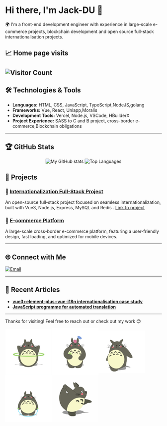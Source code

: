 # Hi there, I'm Jack-DU 👋

🌍 I'm a front-end development engineer with experience in large-scale e-commerce projects, blockchain development and open source full-stack internationalisation projects.


## 📈 Home page visits
![Visitor Count](https://profile-counter.glitch.me/durunsong/count.svg)
---

## 🛠 Technologies & Tools

- **Languages:** HTML, CSS, JavaScript, TypeScript,NodeJS,golang
- **Frameworks:** Vue, React, Uniapp,Moralis
- **Development Tools:** Vercel, Node.js, VSCode, HBuilderX
- **Project Experience:** SASS to C and B project, cross-border e-commerce,Blockchain obligations

---

## 🏆 GitHub Stats

<div align="center">
  <img src="https://github-readme-stats.vercel.app/api?username=durunsong&show_icons=true&theme=default&bg_color=FFFFFF&title_color=5194f0&text_color=#666&icon_color=0000FF" alt="My GitHub stats" height="180em" />
  <img src="https://github-readme-stats.vercel.app/api/top-langs/?username=durunsong&layout=compact&bg_color=#18a1e8&theme=radical" alt="Top Languages" height="180em" />
</div>



## 🚀 Projects

### 🔹 [Internationalization Full-Stack Project](https://github.com/durunsong/kilyicms)
An open-source full-stack project focused on seamless internationalization, built with Vue3, Node.js, Express, MySQL and Redis . [Link to project](https://github.com/durunsong/kilyicms)

### 🔹 [E-commerce Platform](https://github.com/durunsong/kilyimall)
A large-scale cross-border e-commerce platform, featuring a user-friendly design, fast loading, and optimized for mobile devices.

---

## 🌐 Connect with Me
[![Email](https://img.shields.io/badge/-Email-c14438?style=flat&logo=gmail&logoColor=white)](mailto:durunsongs@gmail.com)

---

## 💬 Recent Articles

- [**vue3+element-plus+vue-i18n internationalisation case study**](https://blog.csdn.net/m0_73328686/article/details/143163176)
- [**JavaScript programme for automated translation**](https://blog.csdn.net/m0_73328686/article/details/143163009)

---

Thanks for visiting! Feel free to reach out or check out my work 😊

<img src="./images/long5.gif?raw=true" width = "150" align=center /><img src="./images/long6.gif?raw=true" width = "150" align=center /><img src="./images/long7.gif?raw=true" width = "150" align=center /><img src="./images/long8.gif?raw=true" width = "150" align=center /><img src="./images/long9.gif?raw=true" width = "150" align=center />